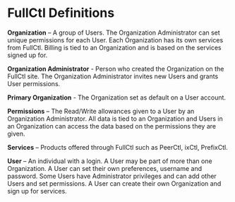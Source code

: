 # FullCtl Definitions
**Organization** – A group of Users. The Organization Administrator can set unique permissions for each User. Each Organization has its own services from FullCtl. Billing is tied to an Organization and is based on the services signed up for.

**Organization Administrator** - Person who created the Organization on the FullCtl site. The Organization Administrator invites new Users and grants User permissions.

**Primary Organization** - The Organization set as default on a User account.

**Permissions** – The Read/Write allowances given to a User by an Organization Administrator. All data is tied to an Organization and Users in an Organization can access the data based on the permissions they are given.

**Services** – Products offered through FullCtl such as PeerCtl, ixCtl, PrefixCtl.

**User** – An individual with a login. A User may be part of more than one Organization. A User can set their own preferences, username and password. Some Users have Administrator privileges and can add other Users and set permissions. A User can create their own Organization and sign up for services.

